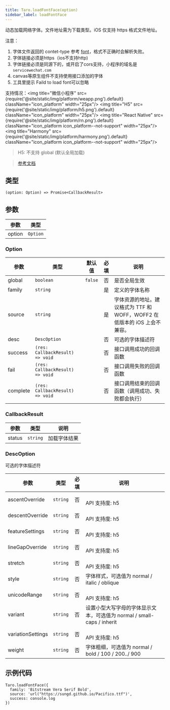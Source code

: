 ```yaml
---
title: Taro.loadFontFace(option)
sidebar_label: loadFontFace
---
```


动态加载网络字体。文件地址需为下载类型。iOS 仅支持 https 格式文件地址。

注意：
1. 字体文件返回的 contet-type 参考 [font](https://www.iana.org/assignments/media-types/media-types.xhtml#font)，格式不正确时会解析失败。
2. 字体链接必须是https（ios不支持http)
3. 字体链接必须是同源下的，或开启了cors支持，小程序的域名是`servicewechat.com`
4. canvas等原生组件不支持使用接口添加的字体
5. 工具里提示 Faild to load font可以忽略

支持情况：<img title="微信小程序" src={require('@site/static/img/platform/weapp.png').default} className="icon_platform" width="25px"/> <img title="H5" src={require('@site/static/img/platform/h5.png').default} className="icon_platform" width="25px"/> <img title="React Native" src={require('@site/static/img/platform/rn.png').default} className="icon_platform icon_platform--not-support" width="25px"/> <img title="Harmony" src={require('@site/static/img/platform/harmony.png').default} className="icon_platform icon_platform--not-support" width="25px"/>

> H5: 不支持 global (默认全局加载)

> [参考文档](https://developers.weixin.qq.com/miniprogram/dev/api/ui/font/wx.loadFontFace.html)

## 类型

```tsx
(option: Option) => Promise<CallbackResult>
```

## 参数

| 参数 | 类型 |
| --- | --- |
| option | `Option` |

### Option

| 参数 | 类型 | 默认值 | 必填 | 说明 |
| --- | --- | :---: | :---: | --- |
| global | `boolean` | `false` | 否 | 是否全局生效 |
| family | `string` |  | 是 | 定义的字体名称 |
| source | `string` |  | 是 | 字体资源的地址。建议格式为 TTF 和 WOFF，WOFF2 在低版本的 iOS 上会不兼容。 |
| desc | `DescOption` |  | 否 | 可选的字体描述符 |
| success | `(res: CallbackResult) => void` |  | 否 | 接口调用成功的回调函数 |
| fail | `(res: CallbackResult) => void` |  | 否 | 接口调用失败的回调函数 |
| complete | `(res: CallbackResult) => void` |  | 否 | 接口调用结束的回调函数（调用成功、失败都会执行） |

### CallbackResult

| 参数 | 类型 | 说明 |
| --- | --- | --- |
| status | `string` | 加载字体结果 |

### DescOption

可选的字体描述符

| 参数 | 类型 | 必填 | 说明 |
| --- | --- | :---: | --- |
| ascentOverride | `string` | 否 | <br />API 支持度: h5 |
| descentOverride | `string` | 否 | <br />API 支持度: h5 |
| featureSettings | `string` | 否 | <br />API 支持度: h5 |
| lineGapOverride | `string` | 否 | <br />API 支持度: h5 |
| stretch | `string` | 否 | <br />API 支持度: h5 |
| style | `string` | 否 | 字体样式，可选值为 normal / italic / oblique |
| unicodeRange | `string` | 否 | <br />API 支持度: h5 |
| variant | `string` | 否 | 设置小型大写字母的字体显示文本，可选值为 normal / small-caps / inherit |
| variationSettings | `string` | 否 | <br />API 支持度: h5 |
| weight | `string` | 否 | 字体粗细，可选值为 normal / bold / 100 / 200../ 900 |

## 示例代码

```tsx
Taro.loadFontFace({
  family: 'Bitstream Vera Serif Bold',
  source: 'url("https://sungd.github.io/Pacifico.ttf")',
  success: console.log
})
```
